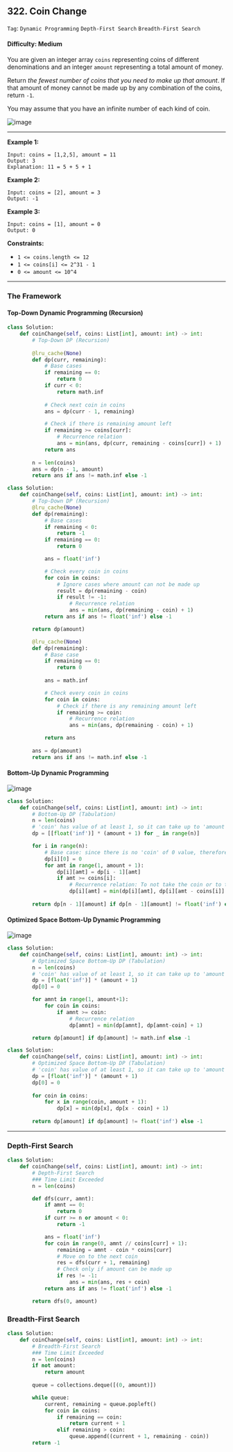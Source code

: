 ## 322. Coin Change

```Tag```: ```Dynamic Programming``` ```Depth-First Search``` ```Breadth-First Search```

#### Difficulty: Medium

You are given an integer array ```coins``` representing coins of different denominations and an integer ```amount``` representing a total amount of money.

Return _the fewest number of coins that you need to make up that amount_. If that amount of money cannot be made up by any combination of the coins, return ```-1```.

You may assume that you have an infinite number of each kind of coin.

![image](https://user-images.githubusercontent.com/35042430/219496083-ecd8bd2a-d754-42ba-975e-fb06820b9d4c.png)

---

__Example 1:__
```
Input: coins = [1,2,5], amount = 11
Output: 3
Explanation: 11 = 5 + 5 + 1
```

__Example 2:__
```
Input: coins = [2], amount = 3
Output: -1
```

__Example 3:__
```
Input: coins = [1], amount = 0
Output: 0
```

__Constraints:__

- ```1 <= coins.length <= 12```
- ```1 <= coins[i] <= 2^31 - 1```
- ```0 <= amount <= 10^4```

---

### The Framework

#### Top-Down Dynamic Programming (Recursion)

```Python
class Solution:
    def coinChange(self, coins: List[int], amount: int) -> int:
        # Top-Down DP (Recursion)
        
        @lru_cache(None)
        def dp(curr, remaining):
            # Base cases
            if remaining == 0:
                return 0
            if curr < 0:
                return math.inf
            
            # Check next coin in coins
            ans = dp(curr - 1, remaining)

            # Check if there is remaining amount left
            if remaining >= coins[curr]:
                # Recurrence relation
                ans = min(ans, dp(curr, remaining - coins[curr]) + 1)
            return ans 
            
        n = len(coins)
        ans = dp(n - 1, amount)
        return ans if ans != math.inf else -1
```

```Python
class Solution:
    def coinChange(self, coins: List[int], amount: int) -> int:
        # Top-Down DP (Recursion)
        @lru_cache(None)
        def dp(remaining):
            # Base cases
            if remaining < 0:
                return -1
            if remaining == 0:
                return 0

            ans = float('inf')

            # Check every coin in coins
            for coin in coins:
                # Ignore cases where amount can not be made up
                result = dp(remaining - coin)
                if result != -1:
                    # Recurrence relation
                    ans = min(ans, dp(remaining - coin) + 1)
            return ans if ans != float('inf') else -1

        return dp(amount)
```

```Python
        @lru_cache(None)
        def dp(remaining):
            # Base case
            if remaining == 0:
                return 0
            
            ans = math.inf

            # Check every coin in coins
            for coin in coins:
                # Check if there is any remaining amount left
                if remaining >= coin:
                    # Recurrence relation
                    ans = min(ans, dp(remaining - coin) + 1)

            return ans
        
        ans = dp(amount)
        return ans if ans != math.inf else -1
```

#### Bottom-Up Dynamic Programming

![image](https://user-images.githubusercontent.com/35042430/219751308-2390dc0c-86bb-4d90-b672-758df2892625.png)

```Python
class Solution:
    def coinChange(self, coins: List[int], amount: int) -> int:
        # Bottom-Up DP (Tabulation) 
        n = len(coins)
        # 'coin' has value of at least 1, so it can take up to 'amount' times to make up 'amount'
        dp = [[float('inf')] * (amount + 1) for _ in range(n)]

        for i in range(n):
            # Base case: since there is no 'coin' of 0 value, therefore 'dp[i][0] = 0' in case 'amount' = 0
            dp[i][0] = 0
            for amt in range(1, amount + 1):
                dp[i][amt] = dp[i - 1][amt]
                if amt >= coins[i]:
                    # Recurrence relation: To not take the coin or to take the coin
                    dp[i][amt] = min(dp[i][amt], dp[i][amt - coins[i]] + 1)
        
        return dp[n - 1][amount] if dp[n - 1][amount] != float('inf') else -1
```

#### Optimized Space Bottom-Up Dynamic Programming

![image](https://leetcode.com/media/original_images/322_coin_change_table.png)

```Python
class Solution:
    def coinChange(self, coins: List[int], amount: int) -> int:
        # Optimized Space Bottom-Up DP (Tabulation) 
        n = len(coins)
        # 'coin' has value of at least 1, so it can take up to 'amount' times to make up 'amount'
        dp = [float('inf')] * (amount + 1)
        dp[0] = 0

        for amnt in range(1, amount+1):
            for coin in coins:
                if amnt >= coin:
                    # Recurrence relation
                    dp[amnt] = min(dp[amnt], dp[amnt-coin] + 1)

        return dp[amount] if dp[amount] != math.inf else -1
```

```Python
class Solution:
    def coinChange(self, coins: List[int], amount: int) -> int:
        # Optimized Space Bottom-Up DP (Tabulation) 
        # 'coin' has value of at least 1, so it can take up to 'amount' times to make up 'amount'
        dp = [float('inf')] * (amount + 1)
        dp[0] = 0
        
        for coin in coins:
            for x in range(coin, amount + 1):
                dp[x] = min(dp[x], dp[x - coin] + 1)
                
        return dp[amount] if dp[amount] != float('inf') else -1 
```

---

### Depth-First Search

```Python
class Solution:
    def coinChange(self, coins: List[int], amount: int) -> int:
        # Depth-First Search
        ### Time Limit Exceeded
        n = len(coins)

        def dfs(curr, amnt):
            if amnt == 0:
                return 0
            if curr >= n or amount < 0:
                return -1

            ans = float('inf')
            for coin in range(0, amnt // coins[curr] + 1):
                remaining = amnt - coin * coins[curr]
                # Move on to the next coin
                res = dfs(curr + 1, remaining)
                # Check only if amount can be made up
                if res != -1:
                    ans = min(ans, res + coin)
            return ans if ans != float('inf') else -1

        return dfs(0, amount)
```

### Breadth-First Search

```Python
class Solution:
    def coinChange(self, coins: List[int], amount: int) -> int:
        # Breadth-First Search
        ### Time Limit Exceeded
        n = len(coins)
        if not amount:
            return amount
        
        queue = collections.deque([(0, amount)])

        while queue:
            current, remaining = queue.popleft()
            for coin in coins:
                if remaining == coin:
                    return current + 1
                elif remaining > coin:
                    queue.append((current + 1, remaining - coin))
        return -1
```
